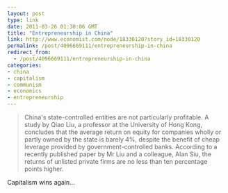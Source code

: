 ```yaml
---
layout: post
type: link
date: 2011-03-26 01:30:06 GMT
title: "Entrepreneurship in China"
link: http://www.economist.com/node/18330120?story_id=18330120
permalink: /post/4096669111/entrepreneurship-in-china
redirect_from: 
  - /post/4096669111/entrepreneurship-in-china
categories:
- china
- capitalism
- communism
- economics
- entrepreneurship
---
```

<blockquote>China's state-controlled entities are not particularly profitable. A study by Qiao Liu, a professor at the University of Hong Kong, concludes that the average return on equity for companies wholly or partly owned by the state is barely 4%, despite the benefit of cheap leverage provided by government-controlled banks. According to a recently published paper by Mr Liu and a colleague, Alan Siu, the returns of unlisted private firms are no less than ten percentage points higher.</blockquote>
<p>Capitalism wins again...</p>
